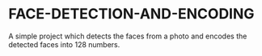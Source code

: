 # FACE-DETECTION-AND-ENCODING
A simple project which detects the faces from a photo and encodes the detected faces into 128 numbers.

